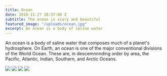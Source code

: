 ```yaml
---
title: Ocean
date: 2018-11-27 18:37:00 Z
subtitle: The ocean is scary and beautiful
featured_image: "/uploads/ocean.jpg"
excerpt: An ocean is a body of saline water
---
```


An ocean is a body of saline water that composes much of a planet's hydrosphere. On Earth, an ocean is one of the major conventional divisions of the World Ocean. These are, in descemnnnding order by area, the Pacific, Atlantic, Indian, Southern, and Arctic Oceans.

<div class="gallery" data-columns="6">
<img src="/uploads/1.jpg">
<img src="/uploads/2.jpg">
<img src="/uploads/3.jpg">
<img src="/uploads/4.jpg">
</div>